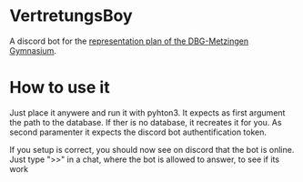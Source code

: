 # VertretungsBoy
A discord bot for the [representation plan of the DBG-Metzingen Gymnasium][link].

[link]: https://dbg-metzingen.de/vertretungsplan/zwei_tage.htm

# How to use it
Just place it anywere and run it with pyhton3.
It expects as first argument the path to the database. If ther is no database, it recreates it for you. 
As second paramenter it expects the discord bot authentification token.

If you setup is correct, you should now see on discord that the bot is online. 
Just type ">>" in a chat, where the bot is allowed to answer, to see if its work
